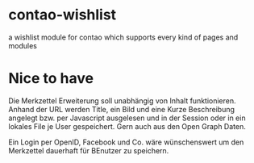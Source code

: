 # contao-wishlist
a wishlist module for contao which supports every kind of pages and modules

# Nice to have
Die Merkzettel Erweiterung soll unabhängig von Inhalt funktionieren. Anhand der URL werden Title, ein Bild und eine Kurze Beschreibung angelegt bzw. per Javascript ausgelesen und in der Session oder in ein lokales File je User gespeichert. Gern auch aus den Open Graph Daten.

Ein Login per OpenID, Facebook und Co. wäre wünschenswert um den Merkzettel dauerhaft für BEnutzer zu speichern.
